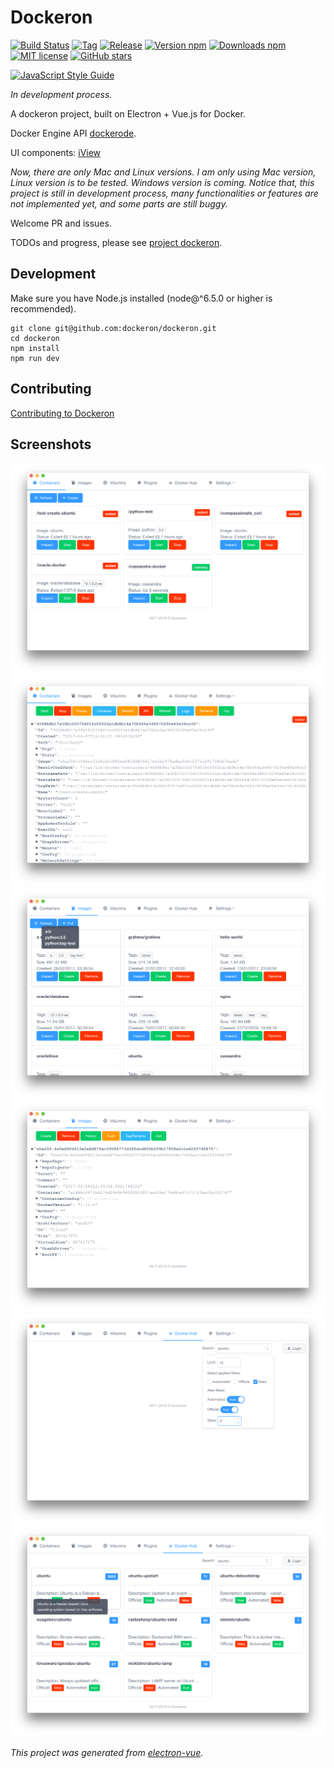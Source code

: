# Dockeron

[![Build Status](https://travis-ci.org/dockeron/dockeron.svg?branch=master)](https://travis-ci.org/dockeron/dockeron)
[![Tag](https://img.shields.io/github/tag/dockeron/dockeron.svg)](https://github.com/dockeron/dockeron/tags)
[![Release](https://img.shields.io/github/release/dockeron/dockeron.svg)](https://github.com/dockeron/dockeron/releases)
[![Version npm](https://img.shields.io/npm/v/dockeron.svg)](https://www.npmjs.com/package/dockeron)
[![Downloads npm](https://img.shields.io/npm/dt/dockeron.svg)](https://www.npmjs.com/package/dockeron)
[![MIT license](https://img.shields.io/npm/l/dockeron.svg)](https://opensource.org/licenses/MIT)
[![GitHub stars](https://img.shields.io/github/stars/dockeron/dockeron.svg?style=social&label=Star)](https://github.com/dockeron/dockeron)

[![JavaScript Style Guide](https://cdn.rawgit.com/feross/standard/master/badge.svg)](https://github.com/feross/standard)

*In development process.*

A dockeron project, built on Electron + Vue.js for Docker.

Docker Engine API [dockerode](https://github.com/apocas/dockerode).

UI components: [iView](https://github.com/iview/iview)

*Now, there are only Mac and Linux versions. I am only using Mac version, Linux version is to be tested. Windows version is coming. Notice that, this project is still in development process, many functionalities or features are not implemented yet, and some parts are still buggy.*

Welcome PR and issues.


TODOs and progress, please see [project dockeron](https://github.com/dockeron/dockeron/projects/1).


## Development

Make sure you have Node.js installed (node@^6.5.0 or higher is recommended).

```
git clone git@github.com:dockeron/dockeron.git
cd dockeron
npm install
npm run dev
```

## Contributing

[Contributing to Dockeron](https://github.com/dockeron/dockeron/blob/master/CONTRIBUTING.md)

## Screenshots


![](./docs/dockeron-screenshot1.png)
![](./docs/dockeron-screenshot2.png)
![](./docs/dockeron-screenshot3.png)
![](./docs/dockeron-screenshot4.png)
![](./docs/dockeron-screenshot5.png)
![](./docs/dockeron-screenshot6.png)


*This project was generated from [electron-vue](https://github.com/SimulatedGREG/electron-vue).*
